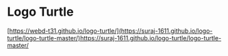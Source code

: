 # Logo Turtle

[https://webd-t31.github.io/logo-turtle/](https://suraj-1611.github.io/logo-turtle/logo-turtle-master/)https://suraj-1611.github.io/logo-turtle/logo-turtle-master/
